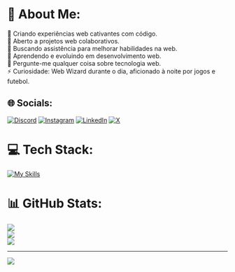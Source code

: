 # 💫 About Me:
🔭 Criando experiências web cativantes com código.<br>👯 Aberto a projetos web colaborativos.<br>🤝 Buscando assistência para melhorar habilidades na web.<br>🌱 Aprendendo e evoluindo em desenvolvimento web.<br>💬 Pergunte-me qualquer coisa sobre tecnologia web.<br>⚡ Curiosidade: Web Wizard durante o dia, aficionado à noite por jogos e futebol.


## 🌐 Socials:
[![Discord](https://skillicons.dev/icons?i=discord&theme=light)](https://discord.gg/damassceno) [![Instagram](https://skillicons.dev/icons?i=instagram&theme=light)](https://instagram.com/https://www.instagram.com/encodedbrain/) [![LinkedIn](https://skillicons.dev/icons?i=linkedin&theme=light)](https://linkedin.com/in/https://www.linkedin.com/in/marcodmc/) [![X](https://skillicons.dev/icons?i=twitter&theme=light)](https://x.com/https://twitter.com/slurguts) 

# 💻 Tech Stack:
[![My Skills](https://skillicons.dev/icons?i=js,mysql,angular,next,vue,cs,tailwindcss&theme=light)](https://skillicons.dev)
# 📊 GitHub Stats:
![](https://github-readme-stats.vercel.app/api?username=AlchemistByte&theme=dark&hide_border=false&include_all_commits=false&count_private=true)<br/>
![](https://github-readme-streak-stats.herokuapp.com/?user=AlchemistByte&theme=dark&hide_border=false)<br/>
![](https://github-readme-stats.vercel.app/api/top-langs/?username=AlchemistByte&theme=dark&hide_border=false&include_all_commits=false&count_private=true&layout=compact)

---
[![](https://visitcount.itsvg.in/api?id=AlchemistByte&icon=8&color=0)](https://visitcount.itsvg.in)

<!-- Proudly created with GPRM ( https://gprm.itsvg.in ) -->
